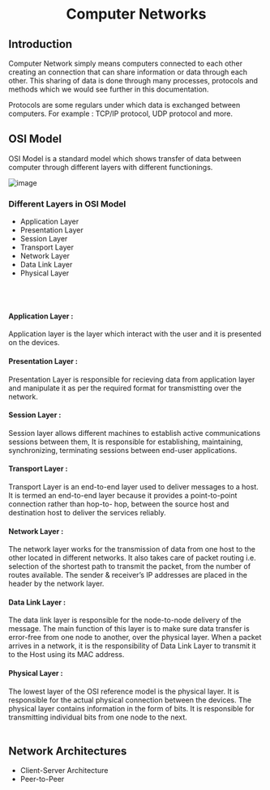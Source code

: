 <h1 align="center"><b> Computer Networks </b></h1>

## Introduction
  Computer Network simply means computers connected to each other creating an connection that can share information or data through each other. This sharing of data is done through many processes, protocols and methods which we would see further in this documentation.
  
  Protocols are some regulars under which data is exchanged between computers. For example : TCP/IP protocol, UDP protocol and more.

## OSI Model
 OSI Model is a standard model which shows transfer of data between computer through different layers with different functionings.
 
![image](https://user-images.githubusercontent.com/38884247/193452058-e6de244a-c27b-45d2-8a65-b8ab943eb92e.png)

### Different Layers in OSI Model

- Application Layer
- Presentation Layer
- Session Layer
- Transport Layer
- Network Layer
- Data Link Layer
- Physical Layer

<br><br>

#### Application Layer :
Application layer is the layer which interact with the user and it is presented on the devices.
</br>
#### Presentation Layer :
Presentation Layer is responsible for recieving data from application layer and manipulate it as per the required format for transmistting over the network.
</br>
#### Session Layer :
Session layer allows different machines to establish active communications sessions between them, It is responsible for establishing, maintaining, synchronizing, terminating sessions between end-user applications. 
</br>
#### Transport Layer :
Transport Layer is an end-to-end layer used to deliver messages to a host. It is termed an end-to-end layer because it provides a point-to-point connection rather than hop-to- hop, between the source host and destination host to deliver the services reliably.
</br>
#### Network Layer :
The network layer works for the transmission of data from one host to the other located in different networks. It also takes care of packet routing i.e. selection of the shortest path to transmit the packet, from the number of routes available. The sender & receiver’s IP addresses are placed in the header by the network layer. 
</br>
#### Data Link Layer :
The data link layer is responsible for the node-to-node delivery of the message. The main function of this layer is to make sure data transfer is error-free from one node to another, over the physical layer. When a packet arrives in a network, it is the responsibility of Data Link Layer to transmit it to the Host using its MAC address.
</br>
#### Physical Layer :
The lowest layer of the OSI reference model is the physical layer. It is responsible for the actual physical connection between the devices. The physical layer contains information in the form of bits. It is responsible for transmitting individual bits from one node to the next.
</br>
</br>

## Network Architectures

- Client-Server Architecture
- Peer-to-Peer
